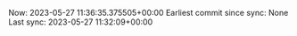 Now: 2023-05-27 11:36:35.375505+00:00 Earliest commit since sync: None Last sync: 2023-05-27 11:32:09+00:00
